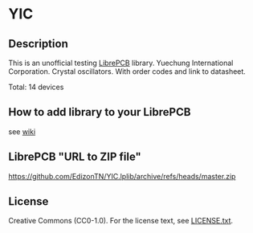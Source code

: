 # YIC

## Description

This is an unofficial testing [LibrePCB](https://librepcb.org) library. 
Yuechung International Corporation. 
Crystal oscillators. With order codes and link to datasheet.

Total: 14 devices


## How to add library to your LibrePCB
see [wiki](../../wiki/)


## LibrePCB "URL to ZIP file"
https://github.com/EdizonTN/YIC.lplib/archive/refs/heads/master.zip


## License

Creative Commons (CC0-1.0). For the license text, see [LICENSE.txt](LICENSE.txt).
